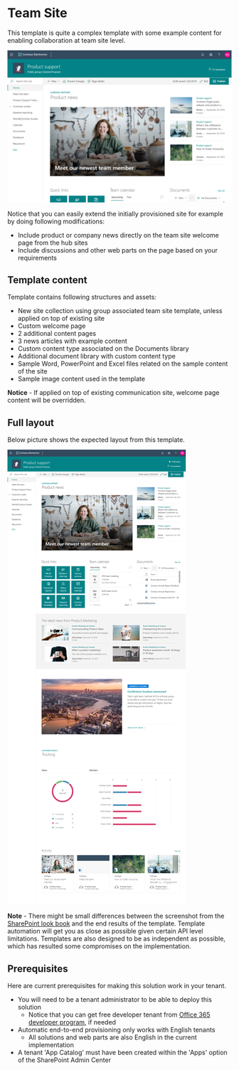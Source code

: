 # Team Site

This template is quite a complex template with some example content for enabling collaboration at team site level.

![Full layout](./top-team.png)

Notice that you can easily extend the initially provisioned site for example by doing following modifications:

- Include product or company news directly on the team site welcome page from the hub sites
- Include discussions and other web parts on the page based on your requirements

## Template content

Template contains following structures and assets:

- New site collection using group associated team site template, unless applied on top of existing site
- Custom welcome page
- 2 additional content pages
- 3 news articles with example content
- Custom content type associated on the Documents library
- Additional document library with custom content type
- Sample Word, PowerPoint and Excel files related on the sample content of the site
- Sample image content used in the template

**Notice** - If applied on top of existing communication site, welcome page content will be overridden.

## Full layout

Below picture shows the expected layout from this template.

![Full layout](./full-layout-team.png)

**Note** - There might be small differences between the screenshot from the [SharePoint look book](https://spdesign.azurewebsites.net) and the end results of the template. Template automation will get you as close as possible given certain API level limitations. Templates are also designed to be as independent as possible, which has resulted some compromises on the implementation.

## Prerequisites

Here are current prerequisites for making this solution work in your tenant.

- You will need to be a tenant administrator to be able to deploy this solution
    - Notice that you can get free developer tenant from [Office 365 developer program](https://developer.microsoft.com/en-us/office/dev-program), if needed
- Automatic end-to-end provisioning only works with English tenants
    - All solutions and web parts are also English in the current implementation
- A tenant 'App Catalog' must have been created within the 'Apps' option of the SharePoint Admin Center
